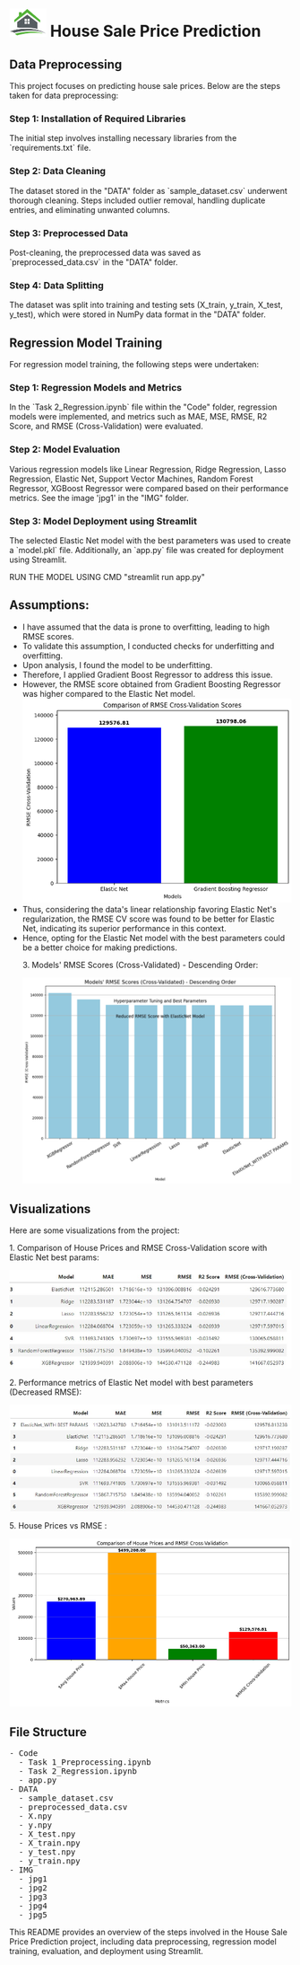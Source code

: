 <!DOCTYPE html>
<html>
<head>
</head>
<body>

<h1><img src="IMG/logo.png" alt="House Logo" height="50"> House Sale Price Prediction</h1>

<h2>Data Preprocessing</h2>
<p>
  This project focuses on predicting house sale prices. Below are the steps taken for data preprocessing:
</p>

<h3>Step 1: Installation of Required Libraries</h3>
<p>
  The initial step involves installing necessary libraries from the `requirements.txt` file.
</p>

<h3>Step 2: Data Cleaning</h3>
<p>
  The dataset stored in the "DATA" folder as `sample_dataset.csv` underwent thorough cleaning. Steps included outlier removal, handling duplicate entries, and eliminating unwanted columns.
</p>

<h3>Step 3: Preprocessed Data</h3>
<p>
  Post-cleaning, the preprocessed data was saved as `preprocessed_data.csv` in the "DATA" folder.
</p>

<h3>Step 4: Data Splitting</h3>
<p>
  The dataset was split into training and testing sets (X_train, y_train, X_test, y_test), which were stored in NumPy data format in the "DATA" folder.
</p>


<h2>Regression Model Training</h2>
<p>
  For regression model training, the following steps were undertaken:
</p>

<h3>Step 1: Regression Models and Metrics</h3>
<p>
  In the `Task 2_Regression.ipynb` file within the "Code" folder, regression models were implemented, and metrics such as MAE, MSE, RMSE, R2 Score, and RMSE (Cross-Validation) were evaluated.
</p>

<h3>Step 2: Model Evaluation</h3>
<p>
  Various regression models like Linear Regression, Ridge Regression, Lasso Regression, Elastic Net, Support Vector Machines, Random Forest Regressor, XGBoost Regressor were compared based on their performance metrics. See the image 'jpg1' in the "IMG" folder.
</p>

<h3>Step 3: Model Deployment using Streamlit</h3>
<p>
  The selected Elastic Net model with the best parameters was used to create a `model.pkl` file. Additionally, an `app.py` file was created for deployment using Streamlit.
</p>
<p> RUN THE MODEL USING CMD "streamlit run app.py"
</p>
<p>
  <h2>Assumptions:</h2>
  <ul>
    <li>I have assumed that the data is prone to overfitting, leading to high RMSE scores.</li>
    <li>To validate this assumption, I conducted checks for underfitting and overfitting.</li>
    <li>Upon analysis, I found the model to be underfitting.</li>
    <li>Therefore, I applied Gradient Boost Regressor to address this issue.</li>
    <li>However, the RMSE score obtained from Gradient Boosting Regressor was higher compared to the Elastic Net model. <img src="IMG/jpg4.jpg" alt="Visualization 4"></li>
    <li>Thus, considering the data's linear relationship favoring Elastic Net's regularization, the RMSE CV score was found to be better for Elastic Net, indicating its superior performance in this context.</li>
    <li>Hence, opting for the Elastic Net model with the best parameters could be a better choice for making predictions.</li>
    <p>3. Models' RMSE Scores (Cross-Validated) - Descending Order:</p>
<img src="IMG/jpg3.jpg" alt="Visualization 3">
  </ul>
</p>


<h2>Visualizations</h2>
<p>Here are some visualizations from the project:</p>

<p>1. Comparison of House Prices and RMSE Cross-Validation score with Elastic Net best params:</p>
<img src="IMG/jpg1.jpg" alt="Visualization 1">

<p>2. Performance metrics of Elastic Net model with best parameters (Decreased RMSE):</p>
<img src="IMG/jpg2.jpg" alt="Visualization 2">

<p>5. House Prices vs RMSE :</p>
<img src="IMG/jpg5.jpg" alt="Visualization 5">

<h2>File Structure</h2>

<pre>
- Code
  - Task 1_Preprocessing.ipynb
  - Task 2_Regression.ipynb
  - app.py
- DATA
  - sample_dataset.csv
  - preprocessed_data.csv
  - X.npy
  - y.npy
  - X_test.npy
  - X_train.npy
  - y_test.npy
  - y_train.npy
- IMG
  - jpg1
  - jpg2
  - jpg3
  - jpg4
  - jpg5
</pre>

<p>
  This README provides an overview of the steps involved in the House Sale Price Prediction project, including data preprocessing, regression model training, evaluation, and deployment using Streamlit.
</p>
</body>
</html>
